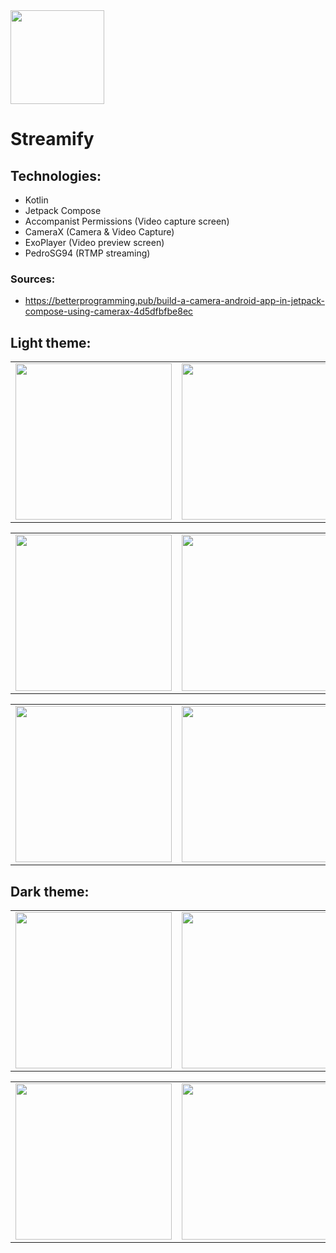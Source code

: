 <img src="https://user-images.githubusercontent.com/93789076/234590192-c84fa707-b7d1-47ba-92fc-3aed76e00c84.png" width="150">

# Streamify

## Technologies:

- Kotlin
- Jetpack Compose
- Accompanist Permissions (Video capture screen)
- CameraX (Camera & Video Capture)
- ExoPlayer (Video preview screen)
- PedroSG94 (RTMP streaming)

### Sources:

- https://betterprogramming.pub/build-a-camera-android-app-in-jetpack-compose-using-camerax-4d5dfbfbe8ec

## Light theme:
|          |             |                |       |
| :---:    |    :----:   |          :---: | :---: |
| <img src="https://user-images.githubusercontent.com/93789076/234599710-97c5018e-2ed3-466c-9344-ec45a69c48b1.jpg" width="250"> | <img src="https://user-images.githubusercontent.com/93789076/234599851-d20747d7-39dc-4e55-bcec-c9bca920d7d3.jpg" width="250"> | <img src="https://user-images.githubusercontent.com/93789076/234599946-07785987-e1c9-4da1-9a67-93166f1accb5.jpg" width="250"> | <img src="https://user-images.githubusercontent.com/93789076/234600036-d070e203-b2a7-48ce-a734-3f2e2e80348f.jpg" width="250"> |

|          |             |                |       |
| :---:    |    :----:   |          :---: | :---: |
| <img src="https://user-images.githubusercontent.com/93789076/234602785-68413e09-379c-4ff4-ab08-58c64596968b.jpg" width="250"> | <img src="https://user-images.githubusercontent.com/93789076/234603094-94c1f66c-98f9-45cf-822a-1b1faddc958d.jpg" width="250"> | <img src="https://user-images.githubusercontent.com/93789076/234603276-d4cbefef-9e27-4ae5-a134-6f1e24fe0e0b.jpg" width="250"> | <img src="https://user-images.githubusercontent.com/93789076/234603437-13f8f4e3-ce29-44ab-a1c1-238363a61512.jpg" width="250"> |

|          |             |                |       |
| :---:    |    :----:   |          :---: | :---: |
| <img src="https://user-images.githubusercontent.com/93789076/234603763-8c6d8382-41ee-43b8-9963-52e9877b90ed.jpg" width="250"> | <img src="https://user-images.githubusercontent.com/93789076/234603897-b2c8d81c-1735-49d0-875c-663e37fa4386.jpg" width="250"> | <img src="https://user-images.githubusercontent.com/93789076/234604055-a3a881eb-adca-4459-8e7b-66cb2c801232.jpg" width="250"> | <img src="https://user-images.githubusercontent.com/93789076/234604491-c8efc1cc-e097-4d39-ae02-0a5637f2cd59.jpg" width="250"> |

## Dark theme:
|          |             |                |       |
| :---:    |    :----:   |          :---: | :---: |
| <img src="https://user-images.githubusercontent.com/93789076/234604723-b5b25ddb-0121-41de-b280-fc3dcdd212c0.jpg" width="250"> | <img src="https://user-images.githubusercontent.com/93789076/234604805-83aeb1aa-21d2-4284-b573-1504a09f14e6.jpg" width="250"> | <img src="https://user-images.githubusercontent.com/93789076/234604891-489e96ed-827b-4a43-a04d-f8bc0969162a.jpg" width="250"> | <img src="https://user-images.githubusercontent.com/93789076/234605086-c4652ba2-9b4c-44e5-ad18-89371c778ec4.jpg" width="250"> |

|          |             |                |       |
| :---:    |    :----:   |          :---: | :---: |
| <img src="https://user-images.githubusercontent.com/93789076/234605559-6a15d8ac-399f-4e1d-81c3-b4dfeb69c671.jpg" width="250"> | <img src="https://user-images.githubusercontent.com/93789076/234605606-81c16403-9889-4ba4-bc15-834193829456.jpg" width="250"> | <img src="https://user-images.githubusercontent.com/93789076/234605698-b1b201ad-73b1-423a-a7c5-9920a67113ef.jpg" width="250"> | <img src="https://user-images.githubusercontent.com/93789076/234605787-708370c7-017d-401e-8c68-e7e2bab7c713.jpg" width="250"> |
